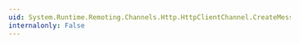 ```yaml
---
uid: System.Runtime.Remoting.Channels.Http.HttpClientChannel.CreateMessageSink(System.String,System.Object,System.String@)
internalonly: False
---
```

